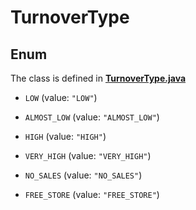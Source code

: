 

# TurnoverType

## Enum

The class is defined in **[TurnoverType.java](../../src/main/java/org/openapitools/model/TurnoverType.java)**


* `LOW` (value: `"LOW"`)

* `ALMOST_LOW` (value: `"ALMOST_LOW"`)

* `HIGH` (value: `"HIGH"`)

* `VERY_HIGH` (value: `"VERY_HIGH"`)

* `NO_SALES` (value: `"NO_SALES"`)

* `FREE_STORE` (value: `"FREE_STORE"`)



